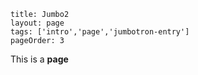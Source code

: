 ```
title: Jumbo2
layout: page
tags: ['intro','page','jumbotron-entry']
pageOrder: 3
```

This is a **page**
